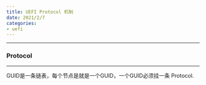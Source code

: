 ```yaml
---
title: UEFI Protocol 机制
date: 2021/2/7
categories:
- uefi
---
```


---
### Protocol
---
GUID是一条链表，每个节点是就是一个GUID，一个GUID必须挂一条 Protocol.